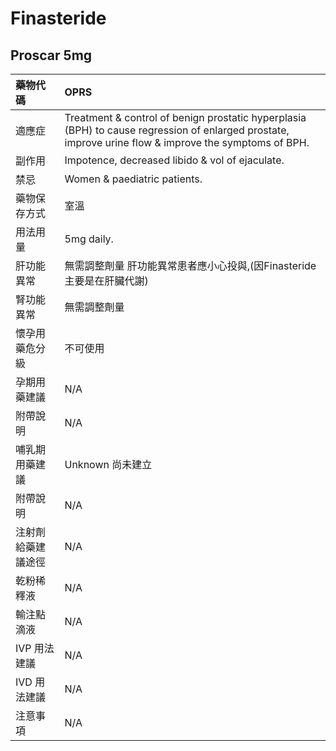 # Finasteride

## Proscar 5mg

| 藥物代碼           | OPRS                                                                                                                                                  |
|:-------------------|:------------------------------------------------------------------------------------------------------------------------------------------------------|
| 適應症             | Treatment & control of benign prostatic hyperplasia (BPH) to cause regression of enlarged prostate, improve urine flow & improve the symptoms of BPH. |
| 副作用             | Impotence, decreased libido & vol of ejaculate.                                                                                                       |
| 禁忌               | Women & paediatric patients.                                                                                                                          |
| 藥物保存方式       | 室溫                                                                                                                                                  |
| 用法用量           | 5mg daily.                                                                                                                                            |
| 肝功能異常         | 無需調整劑量  肝功能異常患者應小心投與,(因Finasteride主要是在肝臟代謝)                                                                                |
| 腎功能異常         | 無需調整劑量                                                                                                                                          |
| 懷孕用藥危分級     | 不可使用                                                                                                                                              |
| 孕期用藥建議       | N/A                                                                                                                                                   |
| 附帶說明           | N/A                                                                                                                                                   |
| 哺乳期用藥建議     | Unknown 尚未建立                                                                                                                                      |
| 附帶說明           | N/A                                                                                                                                                   |
| 注射劑給藥建議途徑 | N/A                                                                                                                                                   |
| 乾粉稀釋液         | N/A                                                                                                                                                   |
| 輸注點滴液         | N/A                                                                                                                                                   |
| IVP 用法建議       | N/A                                                                                                                                                   |
| IVD 用法建議       | N/A                                                                                                                                                   |
| 注意事項           | N/A                                                                                                                                                   |

